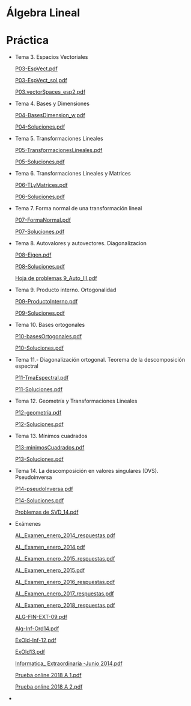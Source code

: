 # Álgebra Lineal

# Práctica

- Tema 3. Espacios Vectoriales

    [P03-EspVect.pdf](AL/P03-EspVect.pdf)

    [P03-EspVect_sol.pdf](AL/P03-EspVect_sol.pdf)

    [P03.vectorSpaces_esp2.pdf](AL/P03.vectorSpaces_esp2.pdf)

- Tema 4. Bases y Dimensiones

    [P04-BasesDimension_w.pdf](AL/P04-BasesDimension_w.pdf)

    [P04-Soluciones.pdf](AL/P04-Soluciones.pdf)

- Tema 5. Transformaciones Lineales

    [P05-TransformacionesLineales.pdf](AL/P05-TransformacionesLineales.pdf)

    [P05-Soluciones.pdf](AL/P05-Soluciones.pdf)

- Tema 6. Transformaciones Lineales  y Matrices

    [P06-TLyMatrices.pdf](AL/P06-TLyMatrices.pdf)

    [P06-Soluciones.pdf](AL/P06-Soluciones.pdf)

- Tema 7. Forma normal de una transformación lineal

    [P07-FormaNormal.pdf](AL/P07-FormaNormal.pdf)

    [P07-Soluciones.pdf](AL/P07-Soluciones.pdf)

- Tema 8. Autovalores  y autovectores. Diagonalizacion

    [P08-Eigen.pdf](AL/P08-Eigen.pdf)

    [P08-Soluciones.pdf](AL/P08-Soluciones.pdf)

    [Hoja de problemas 9_Auto_III.pdf](AL/Hoja_de_problemas_9_Auto_III.pdf)

- Tema 9. Producto interno. Ortogonalidad

    [P09-ProductoInterno.pdf](AL/P09-ProductoInterno.pdf)

    [P09-Soluciones.pdf](AL/P09-Soluciones.pdf)

- Tema 10. Bases ortogonales

    [P10-basesOrtogonales.pdf](AL/P10-basesOrtogonales.pdf)

    [P10-Soluciones.pdf](AL/P10-Soluciones.pdf)

- Tema 11.- Diagonalización ortogonal. Teorema de la descomposición espectral

    [P11-TmaEspectral.pdf](AL/P11-TmaEspectral.pdf)

    [P11-Soluciones.pdf](AL/P11-Soluciones.pdf)

- Tema 12. Geometría y Transformaciones Lineales

    [P12-geometria.pdf](AL/P12-geometria.pdf)

    [P12-Soluciones.pdf](AL/P12-Soluciones.pdf)

- Tema 13. Mínimos cuadrados

    [P13-minimosCuadrados.pdf](AL/P13-minimosCuadrados.pdf)

    [P13-Soluciones.pdf](AL/P13-Soluciones.pdf)

- Tema 14. La descomposición en valores singulares (DVS). Pseudoinversa

    [P14-pseudoInversa.pdf](AL/P14-pseudoInversa.pdf)

    [P14-Soluciones.pdf](AL/P14-Soluciones.pdf)

    [Problemas de SVD_14.pdf](AL/Problemas_de_SVD_14.pdf)

- Exámenes

    [AL_Examen_enero_2014_respuestas.pdf](AL/AL_Examen_enero_2014_respuestas.pdf)

    [AL_Examen_enero_2014.pdf](AL/AL_Examen_enero_2014.pdf)

    [AL_Examen_enero_2015_respuestas.pdf](AL/AL_Examen_enero_2015_respuestas.pdf)

    [AL_Examen_enero_2015.pdf](AL/AL_Examen_enero_2015.pdf)

    [AL_Examen_enero_2016_respuestas.pdf](AL/AL_Examen_enero_2016_respuestas.pdf)

    [AL_Examen_enero_2017_respuestas.pdf](AL/AL_Examen_enero_2017_respuestas.pdf)

    [AL_Examen_enero_2018_respuestas.pdf](AL/AL_Examen_enero_2018_respuestas.pdf)

    [ALG-FIN-EXT-09.pdf](AL/ALG-FIN-EXT-09.pdf)

    [Alg-Inf-Ord14.pdf](AL/Alg-Inf-Ord14.pdf)

    [ExOld-Inf-12.pdf](AL/ExOld-Inf-12.pdf)

    [ExOld13.pdf](AL/ExOld13.pdf)

    [Informatica_ Extraordinaria -Junio 2014.pdf](AL/Informatica__Extraordinaria_-Junio_2014.pdf)

    [Prueba online 2018 A 1.pdf](AL/Prueba_online_2018_A_1.pdf)

    [Prueba online 2018 A 2.pdf](AL/Prueba_online_2018_A_2.pdf)

- 

    
